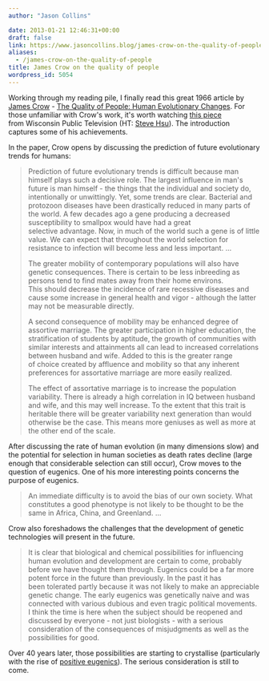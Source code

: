 ```yaml
---
author: "Jason Collins"

date: 2013-01-21 12:46:31+00:00
draft: false
link: https://www.jasoncollins.blog/james-crow-on-the-quality-of-people/
aliases:
  - /james-crow-on-the-quality-of-people
title: James Crow on the quality of people
wordpress_id: 5054
---
```


Working through my reading pile, I finally read this great 1966 article by [James Crow](http://en.wikipedia.org/wiki/James_F._Crow) - [The Quality of People: Human Evolutionary Changes](https://doi.org/10.2307/1293666). For those unfamiliar with Crow's work, it's worth watching [this piece](http://video.wpt2.org/video/1811393836) from Wisconsin Public Television (HT: [Steve Hsu](http://infoproc.blogspot.com.au/2012/01/jim-crow-colloquium.html)). The introduction captures some of his achievements.

In the paper, Crow opens by discussing the prediction of future evolutionary trends for humans:


<blockquote>Prediction of future evolutionary trends is difficult because man himself plays such a decisive role. The largest influence in man's future is man himself - the things that the individual and society do, intentionally or unwittingly. Yet, some trends are clear. Bacterial and protozoon diseases have been drastically reduced in many parts of the world. A few decades ago a gene producing a decreased susceptibility to smallpox would have had a great selective advantage. Now, in much of the world such a gene is of little value. We can expect that throughout the world selection for resistance to infection will become less and less important. ...

The greater mobility of contemporary populations will also have genetic consequences. There is certain to be less inbreeding as persons tend to find mates away from their home environs. This should decrease the incidence of rare recessive diseases and cause some increase in general health and vigor - although the latter may not be measurable directly.

A second consequence of mobility may be enhanced degree of assortive marriage. The greater participation in higher education, the stratification of students by aptitude, the growth of communities with similar interests and attainments all can lead to increased correlations between husband and wife. Added to this is the greater range of choice created by affluence and mobility so that any inherent preferences for assortative marriage are more easily realized.

The effect of assortative marriage is to increase the population variability. There is already a high correlation in IQ between husband and wife, and this may well increase. To the extent that this trait is heritable there will be greater variability next generation than would otherwise be the case. This means more geniuses as well as more at the other end of the scale.</blockquote>


After discussing the rate of human evolution (in many dimensions slow) and the potential for selection in human societies as death rates decline (large enough that considerable selection can still occur), Crow moves to the question of eugenics. One of his more interesting points concerns the purpose of eugenics.


<blockquote>An immediate difficulty is to avoid the bias of our own society. What constitutes a good phenotype is not likely to be thought to be the same in Africa, China, and Greenland. ...</blockquote>


Crow also foreshadows the challenges that the development of genetic technologies will present in the future.


<blockquote>It is clear that biological and chemical possibilities for influencing human evolution and development are certain to come, probably before we have thought them through. Eugenics could be a far more potent force in the future than previously. In the past it has been tolerated partly because it was not likely to make an appreciable genetic change. The early eugenics was genetically naive and was connected with various dubious and even tragic political movements. I think the time is here when the subject should be reopened and discussed by everyone - not just biologists - with a serious consideration of the consequences of misjudgments as well as the possibilities for good.</blockquote>


Over 40 years later, those possibilities are starting to crystallise (particularly with the rise of [positive eugenics](https://www.jasoncollins.blog/positive-eugenics/)). The serious consideration is still to come.
